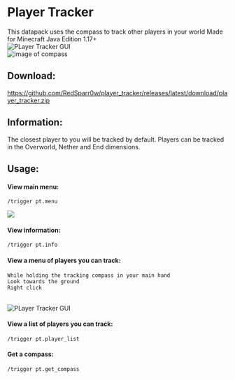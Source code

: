 # Player Tracker

This datapack uses the compass to track other players in your world
Made for Minecraft Java Edition 1.17+
<br/>![PLayer Tracker GUI](https://i.imgur.com/pEtIx9y.png)
<br/>![image of compass](https://i.imgur.com/7G26iD6.png)

## Download:
https://github.com/RedSparr0w/player_tracker/releases/latest/download/player_tracker.zip

## Information:
The closest player to you will be tracked by default.
Players can be tracked in the Overworld, Nether and End dimensions.

## Usage:

#### View main menu:
```
/trigger pt.menu
```
![](https://i.imgur.com/5euDtSH.png)

#### View information:
```
/trigger pt.info
```

#### View a menu of players you can track:
```
While holding the tracking compass in your main hand
Look towards the ground
Right click
```
<br/>![PLayer Tracker GUI](https://i.imgur.com/IBqFqpD.png)

#### View a list of players you can track:
```
/trigger pt.player_list
```

#### Get a compass:
```
/trigger pt.get_compass
```
